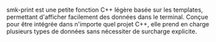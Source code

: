 smk-print est une petite fonction C++ légère basée sur les templates, permettant d'afficher facilement des données dans le terminal. Conçue pour être intégrée dans n'importe quel projet C++, elle prend en charge plusieurs types de données sans nécessiter de surcharge explicite.

